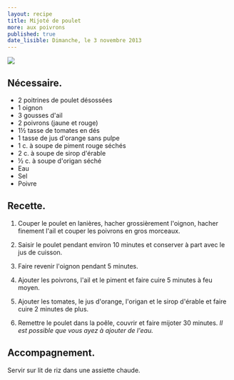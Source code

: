 ```yaml
---
layout: recipe
title: Mijoté de poulet
more: aux poivrons
published: true
date_lisible: Dimanche, le 3 novembre 2013
---
```


<img src="https://garno-cookbook.s3.amazonaws.com/pictures/mijote-poulet-et-poivrons.jpg" class="preview" />

## Nécessaire.
* 2 poitrines de poulet désossées
* 1 oignon
* 3 gousses d'ail
* 2 poivrons (jaune et rouge)
* 1½ tasse de tomates en dés
* 1 tasse de jus d'orange sans pulpe
* 1 c. à soupe de piment rouge séchés
* 2 c. à soupe de sirop d'érable
* ½ c. à soupe d'origan séché
* Eau
* Sel
* Poivre

## Recette.

1. Couper le poulet en lanières, hacher grossièrement l'oignon, hacher finement l'ail et couper les poivrons en gros morceaux.

2. Saisir le poulet pendant environ 10 minutes et conserver à part avec le jus de cuisson.

3. Faire revenir l'oignon pendant 5 minutes.

4. Ajouter les poivrons, l'ail et le piment et faire cuire 5 minutes à feu moyen.

5. Ajouter les tomates, le jus d'orange, l'origan et le sirop d'érable et faire cuire 2 minutes de plus.

6. Remettre le poulet dans la poêle, couvrir et faire mijoter 30 minutes. *Il est possible que vous ayez à ajouter de l'eau.*

## Accompagnement.

Servir sur lit de riz dans une assiette chaude.
